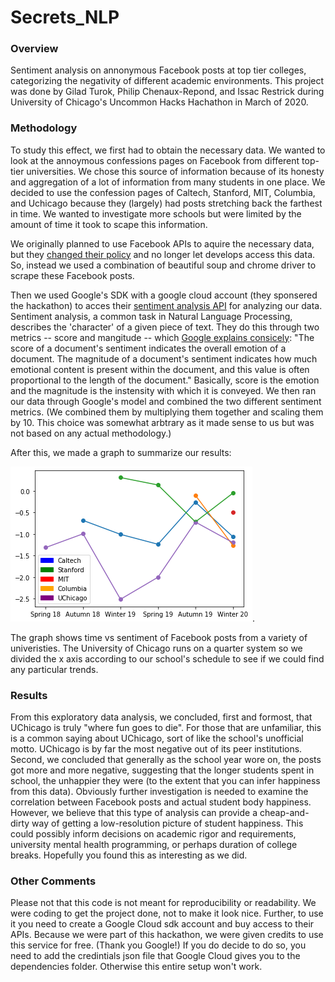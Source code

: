 # Secrets_NLP
### Overview
Sentiment analysis on annonymous Facebook posts at top tier colleges, categorizing the negativity of different academic environments. This project was done by Gilad Turok, Philip Chenaux-Repond, and Issac Restrick during University of Chicago's Uncommon Hacks Hachathon in March of 2020. 

### Methodology
To study this effect, we first had to obtain the necessary data. We wanted to look at the annoymous confessions pages on Facebook from different top-tier universities. We chose this source of information because of its honesty and aggregation of a lot of information from many students in one place. We decided to use the confession pages of Caltech, Stanford, MIT, Columbia, and Uchicago because they (largely) had posts stretching back the farthest in time. We wanted to investigate more schools but were limited by the amount of time it took to scape this information.

We originally planned to use Facebook APIs to aquire the necessary data, but they [changed their policy](https://developers.facebook.com/blog/post/2019/04/25/api-updates/) and no longer let develops access this data. So, instead we used a combination of beautiful soup and chrome driver to scrape these Facebook posts.

Then we used Google's SDK with a google cloud account (they sponsered the hackathon) to acces their [sentiment analysis API](https://cloud.google.com/natural-language/docs/sentiment-tutorial) for analyzing our data. Sentiment analysis, a common task in Natural Language Processing, describes the 'character' of a given piece of text. They do this through two metrics -- score and mangitude -- which [Google explains consicely](https://cloud.google.com/natural-language/docs/basics#sentiment-analysis-values): "The score of a document's sentiment indicates the overall emotion of a document. The magnitude of a document's sentiment indicates how much emotional content is present within the document, and this value is often proportional to the length of the document." Basically, score is the emotion and the magnitude is the instensity with which it is conveyed. We then ran our data through Google's model and combined the two different sentiment metrics. (We combined them by multiplying them together and scaling them by 10. This choice was somewhat arbtrary as it made sense to us but was not based on any actual methodology.)

After this, we made a graph to summarize our results: 

![Final Results](https://github.com/gil2rok/Secrets_NLP/blob/master/secrets_hackathon_final_graph.jpg).

The graph shows time vs sentiment of Facebook posts from a variety of univeristies. The University of Chicago runs on a quarter system so we divided the x axis according to our school's schedule to see if we could find any particular trends.

### Results
From this exploratory data analysis, we concluded, first and formost, that UChicago is truly "where fun goes to die". For those that are unfamiliar, this is a common saying about UChicago, sort of like the school's unofficial motto. UChicago is by far the most negative out of its peer institutions. Second, we concluded that generally as the school year wore on, the posts got more and more negative, suggesting that the longer students spent in school, the unhappier they were (to the extent that you can infer happiness from this data). Obviously further investigation is needed to examine the correlation between Facebook posts and actual student body happiness. However, we believe that this type of analysis can provide a cheap-and-dirty way of getting a low-resolution picture of student happiness. This could possibly inform decisions on academic rigor and requirements, university mental health programming, or perhaps duration of college breaks. Hopefully you found this as interesting as we did.

### Other Comments
Please not that this code is not meant for reproducibility or readability. We were coding to get the project done, not to make it look nice. Further, to use it you need to create a Google Cloud sdk account and buy access to their APIs. Because we were part of this hackathon, we were given credits to use this service for free. (Thank you Google!) If you do decide to do so, you need to add the credintials json file that Google Cloud gives you to the dependencies folder. Otherwise this entire setup won't work. 


